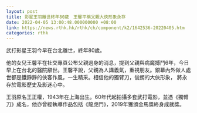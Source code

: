 ```yaml
---
layout: post
title: 影星王羽離世終年80歲　王馨平稱父親大俠形象永存
date: 2022-04-05 13:00:48.000000000 +08:00
link: https://news.rthk.hk/rthk/ch/component/k2/1642536-20220405.htm
categories: rthk
---
```


武打影星王羽今早在台北離世，終年80歲。

他的女兒王馨平在社交專頁公布父親過身的消息，提到父親與病魔搏鬥6年，今日早上在台北的醫院辭世。王馨平說，父親為人講義氣，重視朋友。銀幕內外做人處世都是鐵錚錚的俠客作風，一生精采。相信他的獨臂刀，俊朗的大俠形象， 將永存於電影歷史及影迷心中。

王羽原名王正權，1943年在上海出生。60年代起拍攝多套武打電影，並憑《獨臂刀》成名，他亦曾經執導作品包括《龍虎鬥》，2019年獲頒金馬獎終身成就獎。
